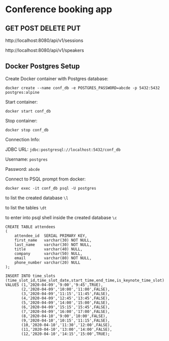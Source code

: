 # Conference booking app

## GET POST DELETE PUT

http://localhost:8080/api/v1/sessions

http://localhost:8080/api/v1/speakers

## Docker Postgres Setup
Create Docker container with Postgres database:

```docker create --name conf_db -e POSTGRES_PASSWORD=abcde -p 5432:5432 postgres:alpine```

Start container:

```docker start conf_db```

Stop container:

```docker stop conf_db```

Connection Info:

JDBC URL: `jdbc:postgresql://localhost:5432/conf_db`

Username: `postgres`

Password: `abcde`

Connect to PSQL prompt from docker:

```docker exec -it conf_db psql -U postgres```

to list the created database
```\l```

to list the tables
```\dt```

to enter into psql shell inside the created database
```\c```

```
CREATE TABLE attendees
(
    attendee_id  SERIAL PRIMARY KEY,
    first_name   varchar(30) NOT NULL,
    last_name    varchar(30) NOT NULL,
    title        varchar(40) NULL,
    company      varchar(50) NULL,
    email        varchar(80) NOT NULL,
    phone_number varchar(20) NULL
);
```

```
INSERT INTO time_slots (time_slot_id,time_slot_date,start_time,end_time,is_keynote_time_slot)
VALUES (1,'2020-04-09','9:00','9:45',TRUE),
       (2,'2020-04-09','10:00','11:00',FALSE),
       (3,'2020-04-09','11:15','11:45',FALSE),
       (4,'2020-04-09','12:45','13:45',FALSE),
       (5,'2020-04-09','14:00','15:00',FALSE),
       (6,'2020-04-09','15:15','15:45',FALSE),
       (7,'2020-04-09','16:00','17:00',FALSE),
       (8,'2020-04-10','9:00','10:00',FALSE),
       (9,'2020-04-10','10:15','11:15',FALSE),
       (10,'2020-04-10','11:30','12:00',FALSE),
       (11,'2020-04-10','13:00','14:00',FALSE),
       (12,'2020-04-10','14:15','15:00',TRUE);
```